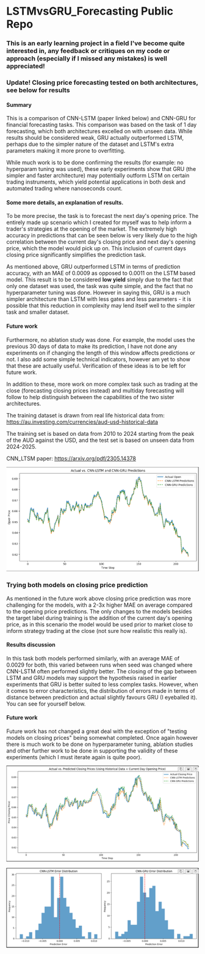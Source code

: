 # LSTMvsGRU_Forecasting Public Repo

### This is an early learning project in a field I've become quite interested in, any feedback or critiques on my code or approach (especially if I missed any mistakes) is well appreciated!


### Update! Closing price forecasting tested on both architectures, see below for results

#### Summary
This is a comparison of CNN-LSTM (paper linked below) and CNN-GRU for financial forecasting tasks. This comparison was based on the task of 1 day forecasting, which both architectures excelled on with unseen data. While results should be considered weak, GRU actually outperformed LSTM, perhaps due to the simpler nature of the dataset and LSTM's extra parameters making it more prone to overfitting. 

While much work is to be done confirming the results (for example: no hyperparam tuning was used), these early experiments show that GRU (the simpler and faster architecture) may potentially outform LSTM on certain trading instruments, which yield potential applications in both desk and automated trading where nanoseconds count.

#### Some more details, an explanation of results.
To be more precise, the task is to forecast the next day's opening price. The entirely made up scenario which I created for myself was to help inform a trader's strategies at the opening of the market. The extremely high accuracy in predictions that can be seen below is very likely due to the high correlation between the current day's closing price and next day's opening price, which the model would pick up on. This inclusion of current days closing price significantly simplifies the prediction task. 

As mentioned above, GRU outperformed LSTM in terms of prediction accuracy, with an MAE of 0.0009 as opposed to 0.0011 on the LSTM based model. This result is to be considered **low yield** simply due to the fact that only one dataset was used, the task was quite simple, and the fact that no hyperparameter tuning was done. However in saying this, GRU is a much simpler architecture than LSTM with less gates and less parameters - it is possible that this reduction in complexity may lend itself well to the simpler task and smaller dataset. 

#### Future work
Furthermore, no ablation study was done. For example, the model uses the previous 30 days of data to make its prediction, I have not done any experiments on if changing the length of this window affects predictions or not. I also add some simple technical indicators, however am yet to show that these are actually useful. Verification of these ideas is to be left for future work. 

In addition to these, more work on more complex task such as trading at the close (forecasting closing prices instead) and multiday forecasting will follow to help distinguish between the capabilities of the two sister architectures.


The training dataset is drawn from real life historical data from: https://au.investing.com/currencies/aud-usd-historical-data

The training set is based on data from 2010 to 2024 starting from the peak of the AUD against the USD, and the test set is based on unseen data from 2024-2025.

CNN_LTSM paper: https://arxiv.org/pdf/2305.14378

![Prediction Chart](charts/predictionChart.png)


### Trying both models on closing price prediction
As mentioned in the future work above closing price prediction was more challenging for the models, with a 2-3x higher MAE on average compared to the opening price predictions. The only changes to the models besides the target label during training is the addition of the current day's opening price, as in this scenario the model would be used prior to market close to inform strategy trading at the close (not sure how realistic this really is).

#### Results discussion
In this task both models performed similarly, with an average MAE of 0.0029 for both, this varied between runs when seed was changed where CNN-LSTM often performed slightly better. The closing of the gap between LSTM and GRU models may support the hypothesis raised in earlier experiments that GRU is better suited to less complex tasks. However, when it comes to error characteristics, the distribution of errors made in terms of distance between prediction and actual slightly favours GRU (I eyeballed it). You can see for yourself below. 

#### Future work
Future work has not changed a great deal with the exception of "testing models on closing prices" being somewhat completed. Once again however there is much work to be done on hyperparameter tuning, ablation studies and other further work to be done in supporting the validity of these experiments (which I must iterate again is quite poor).

![Prediction Chart](charts/closingPredictions.png)


![Prediction Chart](charts/closingPredictionDistributions.png)



